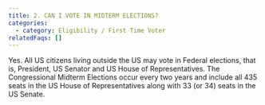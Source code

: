 ```yaml
---
title: 2. CAN I VOTE IN MIDTERM ELECTIONS?
categories:
  - category: Eligibility / First Time Voter
relatedFaqs: []
---
```

Yes. All US citizens living outside the US may vote in Federal elections, that is, President, US Senator and US House of Representatives. The Congressional Midterm Elections occur every two years and include all 435 seats in the US House of Representatives along with 33 (or 34) seats in the US Senate. 
